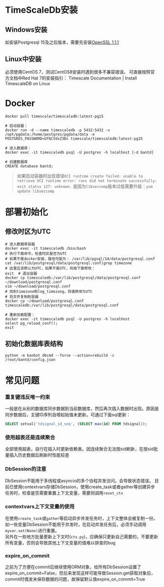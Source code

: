 # TimeScaleDb安装
## Windows安装
如安装Postgresql 15及之后版本，需要先安装[OpenSSL 1.1.1](https://slproweb.com/products/Win32OpenSSL.html)  
## Linux中安装
必须使用CentOS 7，测试CentOS8安装时遇到很多不兼容错误。
可直接按照官方文档中Red Hat 7的安装指引：
Timescale Documentation | Install TimescaleDB on Linux
# Docker
```shell
docker pull timescale/timescaledb:latest-pg15

# 启动容器：
docker run -d --name timescaledb -p 5432:5432 -v /opt/pgdata:/home/postgres/pgdata/data -e POSTGRES_PASSWORD=Uf6CVdsZ3Dc timescale/timescaledb:latest-pg15

# 进入数据库：
docker exec -it timescaledb psql -U postgres -h localhost [-d bantd]

# 创建数据库
CREATE database bantd;
```
> 如果启动容器时出现错误`OCI runtime create failed: unable to retrieve OCI runtime error: runc did not terminate successfully: exit status 127: unknown.` 是因为`libseccomp`版本过低需要升级：`yum update libseccomp`

# 部署初始化
## 修改时区为UTC
```shell
# 进入数据库容器
docker exec -it timescaledb /bin/bash
# 执行下面命令，检查时区是否为UTC
# 如果不是docker安装，路径可能为： /var/lib/pgsql/14/data/postgresql.conf
cat /var/lib/postgresql/data/postgresql.conf|grep timezone
# 这里应该默认为UTC，如果不是UTC，则按下面修改：
exit  # 退出容器
docker cp timescaledb:/var/lib/postgresql/data/postgresql.conf ~/download/postgresql.conf
vim ~/download/postgresql.conf
# 找到timezone和log_timezong，将值修改为UTC
# 将文件复制到容器
docker cp ~/download/postgresql.conf timescaledb:/var/lib/postgresql/data/postgresql.conf

# 重新加载配置：
docker exec -it timescaledb psql -U postgres -h localhost
select pg_reload_conf();
exit
```
## 初始化数据库表结构
```shell
python -m banbot dbcmd --force --action=rebuild -c /root/bantd/config.json
```

# 常见问题
### 重复键违反唯一约束
一般是在从别的数据库同步数据到当前数据库，然后再次插入数据时出现。原因是同步数据后，主键ID序列自增起始值未更新。可通过下面sql更新：
```sql
SELECT setval('tdsignal_id_seq', (SELECT max(id) FROM tdsignal));
```
### 使用超表还是连续聚合
全部使用超表，自行在插入时更新依赖表。因连续聚合无法按sid刷新，在按sid批量插入历史数据后刷新时性能较差
### DbSession的注意
DbSession不能用于多线程或asyncio的多个协程并发访问。会导致状态错误。
目前已使用contextvars存储DbSession，使用create_task或者gather等创建异步任务时，检查是否需要重置上下文变量，需要则调用`reset_ctx`
### contextvars上下文变量的使用
在使用`create_task`或`gather`等启动异步并发任务时，上下文整体会被复制一份。  
如一些变量DbSession不能用于并发时，在启动并发任务后，必须手动调用`myvar.set(None)`进行重置。  
另外在一些地方批量更新上下文时(`ctx.py`)，应确保只更新自己需要的，不要更新所有变量，否则会导致其他上下文变量的值难以排查的bug
### expire_on_commit
之前为了方便在commit后继续使用ORM对象，给所有DbSession设置了expire_on_commit=False，但后来发现这样可能导致Session.get获取对象后，
commit时偶发未保存数据的问题，故保留默认值expire_on_commit=True
